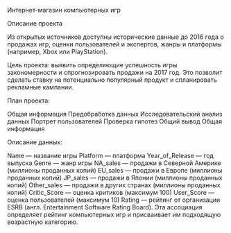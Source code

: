 Интернет-магазин компьютерных игр

Описание проекта

Из открытых источников доступны исторические данные до 2016 года о продажах игр, оценки пользователей и экспертов, жанры и платформы (например, Xbox или PlayStation).

Цель проекта: выявить определяющие успешность игры закономерности и спрогнозировать продажи на 2017 год. Это позволит сделать ставку на потенциально популярный продукт и спланировать рекламные кампании.

План проекта:

Общая информация
Предобработка данных
Исследовательский анализ данных
Портрет пользователей
Проверка гипотез
Общий вывод
Общая информация


Описание данных:

Name — название игры
Platform — платформа
Year_of_Release — год выпуска
Genre — жанр игры
NA_sales — продажи в Северной Америке (миллионы проданных копий)
EU_sales — продажи в Европе (миллионы проданных копий)
JP_sales — продажи в Японии (миллионы проданных копий)
Other_sales — продажи в других странах (миллионы проданных копий)
Critic_Score — оценка критиков (максимум 100)
User_Score — оценка пользователей (максимум 10)
Rating — рейтинг от организации ESRB (англ. Entertainment Software Rating Board). Эта ассоциация определяет рейтинг компьютерных игр и присваивает им подходящую возрастную категорию.
